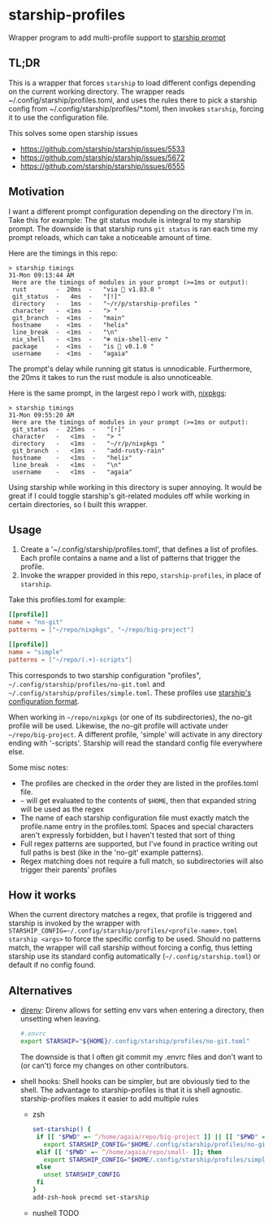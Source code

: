 # starship-profiles

Wrapper program to add multi-profile support to [starship prompt](https://starship.rs/)

## TL;DR

This is a wrapper that forces `starship` to load different configs depending on the current working directory.
The wrapper reads ~/.config/starship/profiles.toml, and uses the rules there to pick a starship config from ~/.config/starship/profiles/\*.toml, then invokes `starship`, forcing it to use the configuration file.

This solves some open starship issues

- https://github.com/starship/starship/issues/5533
- https://github.com/starship/starship/issues/5672
- https://github.com/starship/starship/issues/6555

## Motivation

I want a different prompt configuration depending on the directory I'm in.
Take this for example: The git status module is integral to my starship prompt.
The downside is that starship runs `git status` is ran each time my prompt reloads, which can take a noticeable amount of time.

Here are the timings in this repo:

```console
> starship timings                                                                                                                                                                                                                   31-Mon 09:13:44 AM
 Here are the timings of modules in your prompt (>=1ms or output):
 rust        -  20ms  -   "via  v1.83.0 "
 git_status  -   4ms  -   "[!]"
 directory   -   1ms  -   "~/r/p/starship-profiles "
 character   -  <1ms  -   "> "
 git_branch  -  <1ms  -   "main"
 hostname    -  <1ms  -   "helix"
 line_break  -  <1ms  -   "\n"
 nix_shell   -  <1ms  -   "❄ nix-shell-env "
 package     -  <1ms  -   "is  v0.1.0 "
 username    -  <1ms  -   "agaia"
```

The prompt's delay while running git status is unnodicable. Furthermore, the 20ms it takes to run the rust module is also unnoticeable.

Here is the same prompt, in the largest repo I work with, [nixpkgs](https://github.com/NixOS/nixpkgs):

```console
> starship timings                                                                                                                                                                                                                   31-Mon 09:55:20 AM
 Here are the timings of modules in your prompt (>=1ms or output):
 git_status  -  225ms  -   "[⇡]"
 character   -   <1ms  -   "> "
 directory   -   <1ms  -   "~/r/p/nixpkgs "
 git_branch  -   <1ms  -   "add-rusty-rain"
 hostname    -   <1ms  -   "helix"
 line_break  -   <1ms  -   "\n"
 username    -   <1ms  -   "agaia"
```

Using starship while working in this directory is super annoying. It would be great if I could toggle starship's git-related modules off while working in certain directories, so I built this wrapper.

## Usage

1. Create a '~/.config/starship/profiles.toml', that defines a list of profiles. Each profile contains a name and a list of patterns that trigger the profile.
1. Invoke the wrapper provided in this repo, `starship-profiles`, in place of `starship`.

Take this profiles.toml for example:

```toml
[[profile]]
name = "no-git"
patterns = ["~/repo/nixpkgs", "~/repo/big-project"]

[[profile]]
name = "simple"
patterns = ["~/repo/(.+)-scripts"]
```

This corresponds to two starship configuration "profiles", `~/.config/starship/profiles/no-git.toml` and `~/.config/starship/profiles/simple.toml`.
These profiles use [starship's configuration format](https://starship.rs/config/).

When working in `~/repo/nixpkgs` (or one of its subdirectories), the no-git profile will be used.
Likewise, the no-git profile will activate under `~/repo/big-project`.
A different profile, 'simple' will activate in any directory ending with '-scripts'.
Starship will read the standard config file everywhere else.

Some misc notes:

- The profiles are checked in the order they are listed in the profiles.toml file.
- `~` will get evaluated to the contents of `$HOME`, then that expanded string will be used as the regex
- The name of each starship configuration file must exactly match the profile.name entry in the profiles.toml. Spaces and special characters aren't expressly forbidden, but I haven't tested that sort of thing
- Full regex patterns are supported, but I've found in practice writing out full paths is best (like in the 'no-git' example patterns).
- Regex matching does not require a full match, so subdirectories will also trigger their parents' profiles

## How it works

When the current directory matches a regex, that profile is triggered and starship is invoked by the wrapper with `STARSHIP_CONFIG=~/.config/starship/profiles/<profile-name>.toml starship <args>` to force the specific config to be used.
Should no patterns match, the wrapper will call starship without forcing a config, thus letting starship use its standard config automatically (`~/.config/starship.toml`) or default if no config found.

## Alternatives

- [direnv](https://direnv.net/):
  Direnv allows for setting env vars when entering a directory, then unsetting when leaving.

  ```bash
  #.envrc
  export STARSHIP="${HOME}/.config/starship/profiles/no-git.toml"
  ```

  The downside is that I often git commit my .envrc files and don't want to (or can't) force my changes on other contributors.

- shell hooks:
  Shell hooks can be simpler, but are obviously tied to the shell. The advantage to starship-profiles is that it is shell agnostic. starship-profiles makes it easier to add multiple rules

  - zsh
    ```zsh
    set-starship() {
     if [[ "$PWD" =~ ^/home/agaia/repo/big-project ]] || [[ "$PWD" =~ ^/home/agaia/repo/nixpkgs ]]; then
       export STARSHIP_CONFIG="$HOME/.config/starship/profiles/no-git.toml"
     elif [[ "$PWD" =~ ^/home/agaia/repo/small- ]]; then
       export STARSHIP_CONFIG="$HOME/.config/starship/profiles/simple.toml"
     else
       unset STARSHIP_CONFIG
     fi
    }
    add-zsh-hook precmd set-starship
    ```
  - nushell
    TODO
